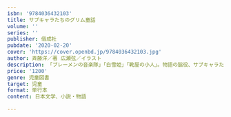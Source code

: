 ```yaml
---
isbn: '9784036432103'
title: サブキャラたちのグリム童話
volume: ''
series: ''
publisher: 偕成社
pubdate: '2020-02-20'
cover: 'https://cover.openbd.jp/9784036432103.jpg'
author: 斉藤洋／著 広瀬弦／イラスト
description: 「ブレーメンの音楽隊」「白雪姫」「靴屋の小人」。物語の脇役、サブキャラたちが語るうちあ話を３編収録した短編集第２弾。
price: '1200'
genre: 児童図書
target: 児童
format: 単行本
content: 日本文学、小説・物語

---
```

